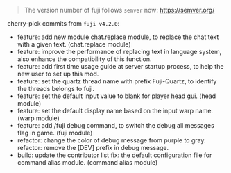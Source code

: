 > The version number of fuji follows `semver` now: https://semver.org/ 
 
cherry-pick commits from `fuji v4.2.0`:
- feature: add new module chat.replace module, to replace the chat text with a given text. (chat.replace module)
- feature: improve the performance of replacing text in language system, also enhance the compatibility of this function.
- feature: add first time usage guide at server startup process, to help the new user to set up this mod.
- feature: set the quartz thread name with prefix Fuji-Quartz, to identify the threads belongs to fuji.
- feature: set the default input value to blank for player head gui. (head module)
- feature: set the default display name based on the input warp name. (warp module)
- feature: add /fuji debug command, to switch the debug all messages flag in game. (fuji module)
- refactor: change the color of debug message from purple to gray.
refactor: remove the [DEV] prefix in debug message.
- build: update the contributor list
fix: the default configuration file for command alias module. (command alias module)
 